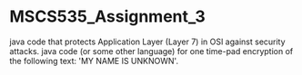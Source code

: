 # MSCS535_Assignment_3
 java code that protects Application Layer (Layer 7) in OSI against security attacks.  java code (or some other language) for one time-pad encryption of the following text: 'MY NAME IS UNKNOWN'. 
